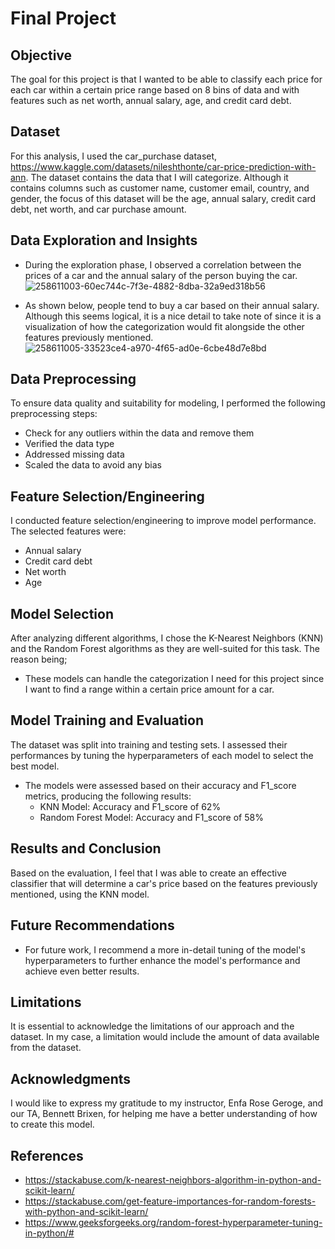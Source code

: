 # Final Project

## Objective
The goal for this project is that I wanted to be able to classify each price for each car within a certain price range based on 8 bins of data and with features such as net worth, annual salary, age, and credit card debt.

## Dataset
For this analysis, I used the car_purchase dataset, https://www.kaggle.com/datasets/nileshthonte/car-price-prediction-with-ann. The dataset contains the data that I will categorize. Although it contains columns such as customer name, customer email, country, and gender, the focus of this dataset will be the age, annual salary, credit card debt, net worth, and car purchase amount.

## Data Exploration and Insights
- During the exploration phase, I observed a correlation between the prices of a car and the annual salary of the person buying the car.
![258611003-60ec744c-7f3e-4882-8dba-32a9ed318b56](https://github.com/JJVH19/Mahine-Learning-Project/assets/109435368/5c5dfb25-e163-4b9c-a181-f54db20f75a0)

- As shown below, people tend to buy a car based on their annual salary. Although this seems logical, it is a nice detail to take note of since it is a visualization of how the categorization would fit alongside the other features previously mentioned.
![258611005-33523ce4-a970-4f65-ad0e-6cbe48d7e8bd](https://github.com/JJVH19/Mahine-Learning-Project/assets/109435368/840dc9a8-ff2b-40ce-a20f-02826b5d13fa)


## Data Preprocessing
To ensure data quality and suitability for modeling, I performed the following preprocessing steps:
- Check for any outliers within the data and remove them
- Verified the data type
- Addressed missing data
- Scaled the data to avoid any bias

## Feature Selection/Engineering
I conducted feature selection/engineering to improve model performance. The selected features were:
- Annual salary
- Credit card debt
- Net worth
- Age

## Model Selection
After analyzing different algorithms, I chose the K-Nearest Neighbors (KNN) and the Random Forest algorithms as they are well-suited for this task. The reason being;
-  These models can handle the categorization I need for this project since I want to find a range within a certain price amount for a car.

## Model Training and Evaluation
The dataset was split into training and testing sets. I assessed their performances by tuning the hyperparameters of each model to select the best model. 
- The models were assessed based on their accuracy and F1_score metrics, producing the following results:
  - KNN Model: Accuracy and F1_score of 62%
  - Random Forest Model: Accuracy and F1_score of 58%

## Results and Conclusion
Based on the evaluation, I feel that I was able to create an effective classifier that will determine a car's price based on the features previously mentioned, using the KNN model.

## Future Recommendations
- For future work, I recommend a more in-detail tuning of the model's hyperparameters to further enhance the model's performance and achieve even better results.

## Limitations
It is essential to acknowledge the limitations of our approach and the dataset. In my case, a limitation would include the amount of data available from the dataset.

## Acknowledgments
I would like to express my gratitude to my instructor, Enfa Rose Geroge, and our TA, Bennett Brixen, for helping me have a better understanding of how to create this model.

## References
- https://stackabuse.com/k-nearest-neighbors-algorithm-in-python-and-scikit-learn/
- https://stackabuse.com/get-feature-importances-for-random-forests-with-python-and-scikit-learn/
- https://www.geeksforgeeks.org/random-forest-hyperparameter-tuning-in-python/#
